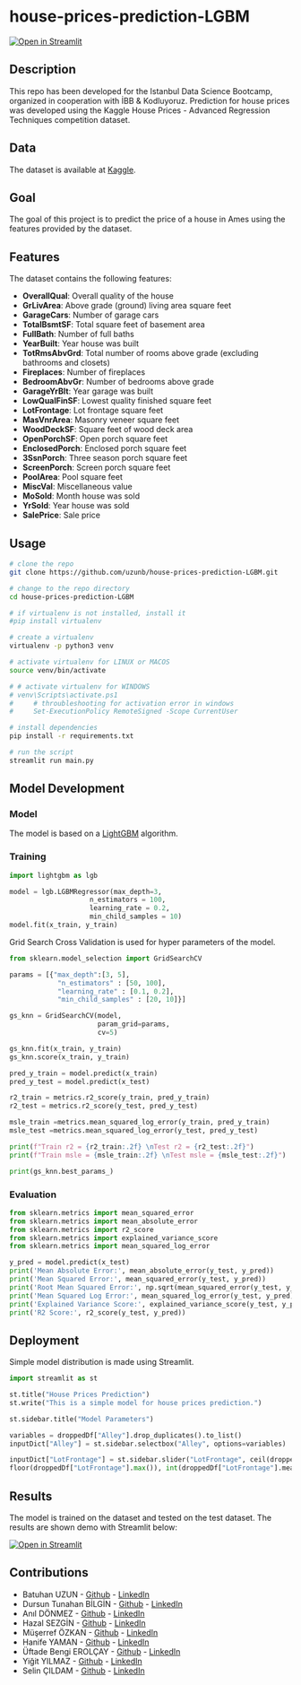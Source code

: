 # house-prices-prediction-LGBM

[![Open in Streamlit](https://static.streamlit.io/badges/streamlit_badge_black_white.svg)](https://share.streamlit.io/uzunb/house-prices-prediction-lgbm/main/1_%F0%9F%92%BB_Enter_Page.py)

## Description

This repo has been developed for the Istanbul Data Science Bootcamp, organized in cooperation with İBB & Kodluyoruz. Prediction for house prices was developed using the Kaggle House Prices - Advanced Regression Techniques competition dataset.

## Data

The dataset is available at [Kaggle](https://www.kaggle.com/c/house-prices-advanced-regression-techniques).

## Goal

The goal of this project is to predict the price of a house in Ames using the features provided by the dataset.

## Features

The dataset contains the following features:

* **OverallQual**: Overall quality of the house
* **GrLivArea**: Above grade (ground) living area square feet
* **GarageCars**: Number of garage cars
* **TotalBsmtSF**: Total square feet of basement area
* **FullBath**: Number of full baths
* **YearBuilt**: Year house was built
* **TotRmsAbvGrd**: Total number of rooms above grade (excluding bathrooms and closets)
* **Fireplaces**: Number of fireplaces
* **BedroomAbvGr**: Number of bedrooms above grade
* **GarageYrBlt**: Year garage was built
* **LowQualFinSF**: Lowest quality finished square feet
* **LotFrontage**: Lot frontage square feet
* **MasVnrArea**: Masonry veneer square feet
* **WoodDeckSF**: Square feet of wood deck area
* **OpenPorchSF**: Open porch square feet
* **EnclosedPorch**: Enclosed porch square feet
* **3SsnPorch**: Three season porch square feet
* **ScreenPorch**: Screen porch square feet
* **PoolArea**: Pool square feet
* **MiscVal**: Miscellaneous value
* **MoSold**: Month house was sold
* **YrSold**: Year house was sold
* **SalePrice**: Sale price

## Usage

```bash
# clone the repo
git clone https://github.com/uzunb/house-prices-prediction-LGBM.git

# change to the repo directory
cd house-prices-prediction-LGBM

# if virtualenv is not installed, install it
#pip install virtualenv

# create a virtualenv
virtualenv -p python3 venv

# activate virtualenv for LINUX or MACOS
source venv/bin/activate

# # activate virtualenv for WINDOWS
# venv\Scripts\activate.ps1
#     # throubleshooting for activation error in windows
#     Set-ExecutionPolicy RemoteSigned -Scope CurrentUser

# install dependencies
pip install -r requirements.txt

# run the script
streamlit run main.py
```

## Model Development

### Model

The model is based on a [LightGBM](https://lightgbm.readthedocs.io/en/latest/index.html) algorithm.

### Training

```python
import lightgbm as lgb

model = lgb.LGBMRegressor(max_depth=3, 
                    n_estimators = 100, 
                    learning_rate = 0.2,
                    min_child_samples = 10)
model.fit(x_train, y_train)
```

Grid Search Cross Validation is used for hyper parameters of the model.

```python
from sklearn.model_selection import GridSearchCV

params = [{"max_depth":[3, 5], 
            "n_estimators" : [50, 100], 
            "learning_rate" : [0.1, 0.2],
            "min_child_samples" : [20, 10]}]

gs_knn = GridSearchCV(model,
                      param_grid=params,
                      cv=5)

gs_knn.fit(x_train, y_train)
gs_knn.score(x_train, y_train)

pred_y_train = model.predict(x_train)
pred_y_test = model.predict(x_test)

r2_train = metrics.r2_score(y_train, pred_y_train)
r2_test = metrics.r2_score(y_test, pred_y_test)

msle_train =metrics.mean_squared_log_error(y_train, pred_y_train)
msle_test =metrics.mean_squared_log_error(y_test, pred_y_test)

print(f"Train r2 = {r2_train:.2f} \nTest r2 = {r2_test:.2f}")
print(f"Train msle = {msle_train:.2f} \nTest msle = {msle_test:.2f}")

print(gs_knn.best_params_)
```

### Evaluation

```python
from sklearn.metrics import mean_squared_error
from sklearn.metrics import mean_absolute_error
from sklearn.metrics import r2_score
from sklearn.metrics import explained_variance_score
from sklearn.metrics import mean_squared_log_error

y_pred = model.predict(x_test)
print('Mean Absolute Error:', mean_absolute_error(y_test, y_pred))
print('Mean Squared Error:', mean_squared_error(y_test, y_pred))
print('Root Mean Squared Error:', np.sqrt(mean_squared_error(y_test, y_pred)))
print('Mean Squared Log Error:', mean_squared_log_error(y_test, y_pred))
print('Explained Variance Score:', explained_variance_score(y_test, y_pred))
print('R2 Score:', r2_score(y_test, y_pred))
```

## Deployment

Simple model distribution is made using Streamlit.

```python
import streamlit as st

st.title("House Prices Prediction")
st.write("This is a simple model for house prices prediction.")

st.sidebar.title("Model Parameters")

variables = droppedDf["Alley"].drop_duplicates().to_list()
inputDict["Alley"] = st.sidebar.selectbox("Alley", options=variables)

inputDict["LotFrontage"] = st.sidebar.slider("LotFrontage", ceil(droppedDf["LotFrontage"].min()), 
floor(droppedDf["LotFrontage"].max()), int(droppedDf["LotFrontage"].mean()))
```

## Results

The model is trained on the dataset and tested on the test dataset. The results are shown demo with Streamlit below:

[![Open in Streamlit](https://static.streamlit.io/badges/streamlit_badge_black_white.svg)](https://share.streamlit.io/uzunb/house-prices-prediction-lgbm/main/1_%F0%9F%92%BB_Enter_Page.py)

## Contributions

* Batuhan UZUN - [Github](https://https://github.com/uzunb) - [LinkedIn](https://linkedin.com/in/uzunb)
* Dursun Tunahan BİLGİN - [Github](https://github.com/bilgind17) - [LinkedIn](https://www.linkedin.com/in/dtunahanbilgin/)
* Anıl DÖNMEZ - [Github](https://github.com/anildonmz) - [LinkedIn](https://www.linkedin.com/in/anilldonmez/)
* Hazal SEZGİN - [Github](https://github.com/hazalsezgin) - [LinkedIn](https://www.linkedin.com/in/hazal-sezgin-48a253170)
* Müşerref ÖZKAN - [Github](https://github.com/MuserrefOzkn) - [LinkedIn](https://www.linkedin.com/in/müşerrefözkan)
* Hanife YAMAN - [Github](https://github.com/hanifeyaman) - [LinkedIn](https://www.linkedin.com/in/hanife-yaman/)
* Üftade Bengi EROLÇAY - [Github](https://github.com/uftadeerolcay) - [LinkedIn](https://www.linkedin.com/in/uftade-bengi-erolcay)
* Yiğit YILMAZ - [Github](https://github.com/yilmazyigit) - [LinkedIn](https://www.linkedin.com/in/yigityilmaz4/)
* Selin ÇILDAM - [Github](https://github.com/selincildam) - [LinkedIn](https://www.linkedin.com/in/selincildam/)
